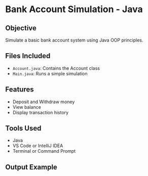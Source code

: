 # Bank Account Simulation - Java

##  Objective
Simulate a basic bank account system using Java OOP principles.

## Files Included
- `Account.java`: Contains the Account class
- `Main.java`: Runs a simple simulation

##  Features
- Deposit and Withdraw money
- View balance
- Display transaction history

##  Tools Used
- Java
- VS Code or IntelliJ IDEA
- Terminal or Command Prompt

##  Output Example
